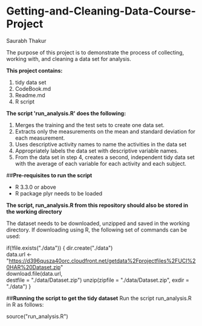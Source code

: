 # Getting-and-Cleaning-Data-Course-Project
Saurabh Thakur

The purpose of this project is to demonstrate the process of collecting, working with, and cleaning a data set for analysis.

**This project contains:**
1. tidy data set
2. CodeBook.md
3. Readme.md
4. R script

**The script 'run_analysis.R' does the following:**
1. Merges the training and the test sets to create one data set.
2. Extracts only the measurements on the mean and standard deviation for each measurement.
3. Uses descriptive activity names to name the activities in the data set
4. Appropriately labels the data set with descriptive variable names.
5. From the data set in step 4, creates a second, independent tidy data set with the average of 
each variable for each activity and each subject.

##**Pre-requisites to run the script**
- R 3.3.0 or above
- R package plyr needs to be loaded

**The script, run_analysis.R from this repository should also be stored in the working directory**

The dataset needs to be downloaded, unzipped and saved in the working directory. If downloading using R, the following set of commands can be used:

if(!file.exists("./data")) {
        dir.create("./data")       
        data.url <- "https://d396qusza40orc.cloudfront.net/getdata%2Fprojectfiles%2FUCI%20HAR%20Dataset.zip"        
        download.file(data.url,         
                      destfile = "./data/Dataset.zip")
        unzip(zipfile = "./data/Dataset.zip", 
              exdir = "./data")
}

##**Running the script to get the tidy dataset**
Run the script run_analysis.R in R as follows:

source("run_analysis.R")
